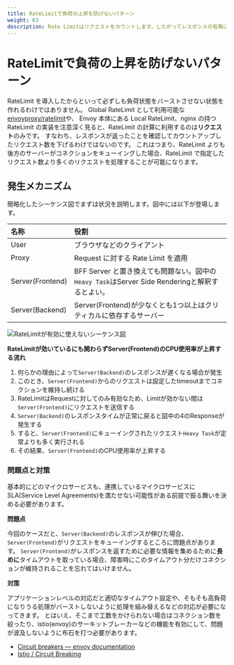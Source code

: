 ```yaml
---
title: RateLimitで負荷の上昇を防げないパターン
weight: 63
description: Rate Limitはリクエストをカウントします。したがってレスポンスの有無に関わらずリクエストを通過させる性質があるため、レスポンスタイムが長い場合はRate Limitを超えるリクエスト数が到達する可能性があります。
---
```


# RateLimitで負荷の上昇を防げないパターン

RateLimit を導入したからといって必ずしも負荷状態をバーストさせない状態を作れるわけではありません。
Global RateLimit として利用可能な[envoyproxy/ratelimit](https://github.com/envoyproxy/ratelimit)や、
Envoy 本体にある Local RateLimit、nginx の持つ RateLimit の実装を注意深く見ると、RateLimit の計算に利用するのは**リクエスト**のみです。
すなわち、レスポンスが返ったことを確認してカウントアップしたリクエスト数を下げるわけではないのです。
これはつまり、RateLimit よりも後方のサーバーがコネクションをキューイングした場合、RateLimit で指定したリクエスト数より多くのリクエストを処理することが可能になります。

## 発生メカニズム

簡略化したシーケンス図でまずは状況を説明します。図中には以下が登場します。

| 名称             | 役割                                                |
| :--------------- | :-------------------------------------------------- |
| User             | ブラウザなどのクライアント                          |
| Proxy            | Request に対する Rate Limit を適用                  |
| Server(Frontend) | BFF Server と置き換えても問題ない。図中の`Heavy Task`はServer Side Renderingと解釈するとよい。|
| Server(Backend)  | Server(Frontend)が少なくとも1つ以上はクリティカルに依存するサーバー |

![RateLimitが有効に使えないシーケンス図](../unless-ratelimit-sequence.svg)

**RateLimitが効いているにも関わらずServer(Frontend)のCPU使用率が上昇する流れ**

1. 何らかの理由によって`Server(Backend)`のレスポンスが遅くなる場合が発生
2. このとき、`Server(Frontend)`からのリクエストは設定したtimeoutまでコネクションを維持し続ける
3. RateLimitはRequestに対してのみ有効なため、Limitが効かない間は`Server(Frontend)`にリクエストを送信する
4. `Server(Backend)`のレスポンスタイムが正常に戻ると図中の4のResponseが発生する
5. すると、`Server(Frontend)`にキューイングされたリクエスト`Heavy Task`が定常よりも多く実行される
6. その結果、`Server(Frontend)`のCPU使用率が上昇する

### 問題点と対策

基本的にどのマイクロサービスも、連携しているマイクロサービスにSLA(Service Level Agreements)を満たせない可能性がある前提で振る舞いを決める必要があります。

**問題点**

今回のケースだと、`Server(Backend)`のレスポンスが伸びた場合、`Server(Frontend)`がリクエストをキューイングするところに問題点があります。
`Server(Frontend)`がレスポンスを返すために必要な情報を集めるために**長めに**タイムアウトを取っている場合、障害時にこのタイムアウト分だけコネクションが維持されることを忘れてはいけません。

**対策**

アプリケーションレベルの対応だと適切なタイムアウト設定や、そもそも高負荷になりうる処理がバーストしないように処理を組み替えるなどの対応が必要になってきます。
とはいえ、そこまで工数をかけられない場合はコネクション数を絞ったり、istio(envoy)のサーキットブレーカーなどの機能を有効にして、問題が波及しないように布石を打つ必要があります。

* [Circuit breakers — envoy documentation](https://www.envoyproxy.io/docs/envoy/latest/api-v3/config/cluster/v3/circuit_breaker.proto.html)
* [Istio / Circuit Breaking](https://istio.io/latest/docs/tasks/traffic-management/circuit-breaking/)
